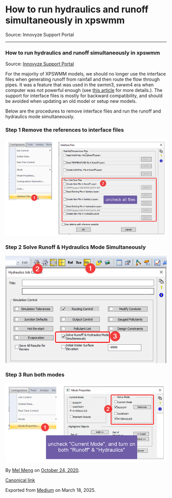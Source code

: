 # How to run hydraulics and runoff simultaneously in xpswmm

Source: Innovyze Support Portal

---

### How to run hydraulics and runoff simultaneously in xpswmm

Source: [Innovyze Support Portal](https://innovyze.force.com/support/s/article/How-to-run-hydraulics-and-runoff-simultaneously-in-xpswmm)

For the majority of XPSWMM models, we should no longer use the interface files when generating runoff from rainfall and then route the flow through pipes. It was a feature that was used in the swmm3, swwm4 era when computer was not powerful enough (see [this article](https://innovyze.force.com/support/s/article/How-to-load-external-flow-from-interface-file-in-XPSWMM) for more details.). The support for interface files is mostly for backward compatibility, and should be avoided when updating an old model or setup new models.

Below are the procedures to remove interface files and run the runoff and hydraulics mode simultaneously.

### Step 1 Remove the references to interface files

![](images\1_ms6yiquUAdzkMixqnr97Mw.png)

### Step 2 Solve Runoff & Hydraulics Mode Simultaneously

![](images\1_iTKst9719MB2bkghKnZYJw.png)

### Step 3 Run both modes

![](images\1_g1n_MaYRd3SvmyfqHAgUGw.png)

By [Mel Meng](https://medium.com/@mel-meng-pe) on [October 24, 2020](https://medium.com/p/b1ca20870b89).

[Canonical link](https://medium.com/@mel-meng-pe/how-to-run-hydraulics-and-runoff-simultaneously-in-xpswmm-b1ca20870b89)

Exported from [Medium](https://medium.com) on March 18, 2025.